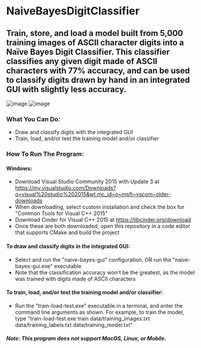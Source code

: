 # NaiveBayesDigitClassifier
## Train, store, and load a model built from 5,000 training images of ASCII character digits into a Naïve Bayes Digit Classifier. This classifier classifies any given digit made of ASCII characters with 77% accuracy, and can be used to classify digits drawn by hand in an integrated GUI with slightly less accuracy.

![image](https://user-images.githubusercontent.com/47235519/130899834-3c670064-c2cb-4079-909a-987b13794cd0.png)
![image](https://user-images.githubusercontent.com/47235519/130899848-f619d7be-47fd-4d8b-ba2d-773c7d6dd2cd.png)

### What You Can Do:
- Draw and classify digits with the integrated GUI
- Train, load, and/or test the training model and/or classifier

### How To Run The Program:

#### Windows:
- Download Visual Studio Community 2015 with Update 3 at https://my.visualstudio.com/Downloads?q=visual%20studio%202015&wt.mc_id=o~msft~vscom~older-downloads
- When downloading, select custom installation and check the box for "Common Tools for Visual C++ 2015"
- Download Cinder for Visual C++ 2015 at https://libcinder.org/download
- Once these are both downloaded, open this repository in a code editor that supports CMake and build the project

#### To draw and classify digits in the integrated GUI:
- Select and run the "naive-bayes-gui" configuration, OR run the "naive-bayes-gui.exe" executable
- Note that the classification accuracy won't be the greatest, as the model was trained with digits made of ASCII characters

#### To train, load, and/or test the training model and/or classifier:
- Run the "train-load-test.exe" executable in a terminal, and enter the command line arguments as shown. For example, to train the model, type "train-load-test.exe train data/training_images.txt data/training_labels.txt data/training_model.txt"


##### Note: This program does not support MacOS, Linux, or Mobile.
